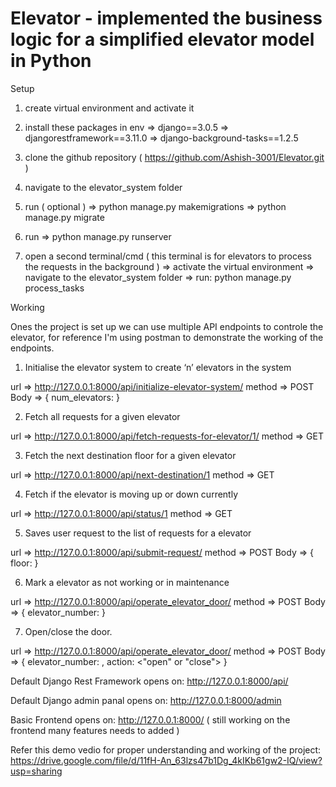 # Elevator - implemented the business logic for a simplified elevator model in Python


Setup

1) create virtual environment and activate it2) install these packages in env
	=> django==3.0.5
	=> djangorestframework==3.11.0
	=> django-background-tasks==1.2.5
3) clone the github repository ( https://github.com/Ashish-3001/Elevator.git )
4) navigate to the elevator_system folder 
5) run ( optional )
	=> python manage.py makemigrations
	=> python manage.py migrate
6) run 
	=> python manage.py runserver

7) open a second terminal/cmd 
( this terminal is for elevators to process the requests in the background )
	=> activate the virtual environment 
	=> navigate to the elevator_system folder 
	=> run: python manage.py process_tasks


Working 

Ones the project is set up we can use multiple API endpoints to controle the elevator, 
for reference I'm using postman to demonstrate the working of the endpoints.

1) Initialise the elevator system to create ‘n’ elevators in the system

url => http://127.0.0.1:8000/api/initialize-elevator-system/
method => POST
Body => { num_elevators: <value> }

2) Fetch all requests for a given elevator

url => http://127.0.0.1:8000/api/fetch-requests-for-elevator/1/
method => GET

3) Fetch the next destination floor for a given elevator

url => http://127.0.0.1:8000/api/next-destination/1
method => GET

4) Fetch if the elevator is moving up or down currently

url => http://127.0.0.1:8000/api/status/1
method => GET

5) Saves user request to the list of requests for a elevator

url => http://127.0.0.1:8000/api/submit-request/
method => POST
Body => { floor: <value> }

6) Mark a elevator as not working or in maintenance 

url => http://127.0.0.1:8000/api/operate_elevator_door/
method => POST
Body => { elevator_number: <value> }

7) Open/close the door.

url => http://127.0.0.1:8000/api/operate_elevator_door/
method => POST
Body => { elevator_number: <value> , action: <"open" or "close"> }

Default Django Rest Framework opens on: http://127.0.0.1:8000/api/

Default Django admin panal opens on: http://127.0.0.1:8000/admin

Basic Frontend opens on: http://127.0.0.1:8000/ 
( still working on the frontend many features needs to added )

Refer this demo vedio for proper understanding and working of the project: 
https://drive.google.com/file/d/11fH-An_63lzs47b1Dg_4kIKb61gw2-IQ/view?usp=sharing



